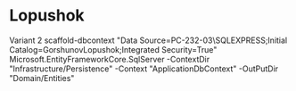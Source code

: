 # Lopushok
Variant 2
scaffold-dbcontext "Data Source=PC-232-03\SQLEXPRESS;Initial Catalog=GorshunovLopushok;Integrated Security=True" Microsoft.EntityFrameworkCore.SqlServer -ContextDir "Infrastructure/Persistence" -Context "ApplicationDbContext" -OutPutDir "Domain/Entities"
